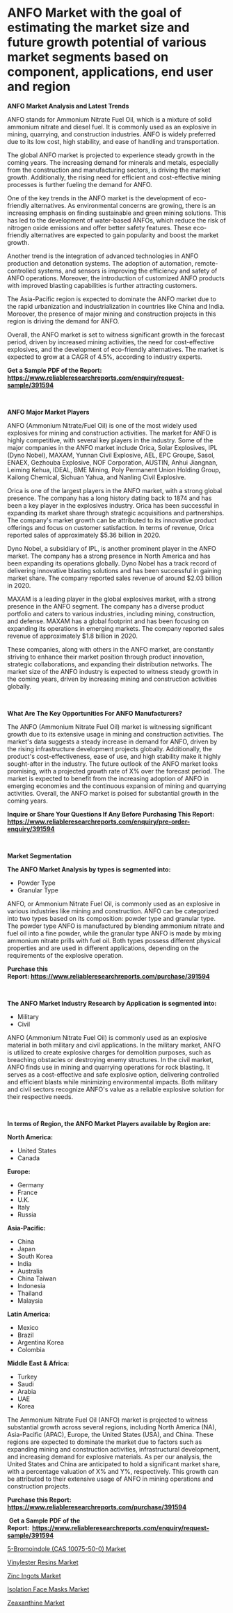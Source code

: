 <p><h1>ANFO Market with the goal of estimating the market size and future growth potential of various market segments based on component, applications, end user and region</h1></p><p><strong>ANFO Market Analysis and Latest Trends</strong></p>
<p><p>ANFO stands for Ammonium Nitrate Fuel Oil, which is a mixture of solid ammonium nitrate and diesel fuel. It is commonly used as an explosive in mining, quarrying, and construction industries. ANFO is widely preferred due to its low cost, high stability, and ease of handling and transportation.</p><p>The global ANFO market is projected to experience steady growth in the coming years. The increasing demand for minerals and metals, especially from the construction and manufacturing sectors, is driving the market growth. Additionally, the rising need for efficient and cost-effective mining processes is further fueling the demand for ANFO.</p><p>One of the key trends in the ANFO market is the development of eco-friendly alternatives. As environmental concerns are growing, there is an increasing emphasis on finding sustainable and green mining solutions. This has led to the development of water-based ANFOs, which reduce the risk of nitrogen oxide emissions and offer better safety features. These eco-friendly alternatives are expected to gain popularity and boost the market growth.</p><p>Another trend is the integration of advanced technologies in ANFO production and detonation systems. The adoption of automation, remote-controlled systems, and sensors is improving the efficiency and safety of ANFO operations. Moreover, the introduction of customized ANFO products with improved blasting capabilities is further attracting customers.</p><p>The Asia-Pacific region is expected to dominate the ANFO market due to the rapid urbanization and industrialization in countries like China and India. Moreover, the presence of major mining and construction projects in this region is driving the demand for ANFO.</p><p>Overall, the ANFO market is set to witness significant growth in the forecast period, driven by increased mining activities, the need for cost-effective explosives, and the development of eco-friendly alternatives. The market is expected to grow at a CAGR of 4.5%, according to industry experts.</p></p>
<p><strong>Get a Sample PDF of the Report:&nbsp; <a href="https://www.reliableresearchreports.com/enquiry/request-sample/391594">https://www.reliableresearchreports.com/enquiry/request-sample/391594</a></strong></p>
<p>&nbsp;</p>
<p><strong>ANFO Major Market Players</strong></p>
<p><p>ANFO (Ammonium Nitrate/Fuel Oil) is one of the most widely used explosives for mining and construction activities. The market for ANFO is highly competitive, with several key players in the industry. Some of the major companies in the ANFO market include Orica, Solar Explosives, IPL (Dyno Nobel), MAXAM, Yunnan Civil Explosive, AEL, EPC Groupe, Sasol, ENAEX, Gezhouba Explosive, NOF Corporation, AUSTIN, Anhui Jiangnan, Leiming Kehua, IDEAL, BME Mining, Poly Permanent Union Holding Group, Kailong Chemical, Sichuan Yahua, and Nanling Civil Explosive.</p><p>Orica is one of the largest players in the ANFO market, with a strong global presence. The company has a long history dating back to 1874 and has been a key player in the explosives industry. Orica has been successful in expanding its market share through strategic acquisitions and partnerships. The company's market growth can be attributed to its innovative product offerings and focus on customer satisfaction. In terms of revenue, Orica reported sales of approximately $5.36 billion in 2020.</p><p>Dyno Nobel, a subsidiary of IPL, is another prominent player in the ANFO market. The company has a strong presence in North America and has been expanding its operations globally. Dyno Nobel has a track record of delivering innovative blasting solutions and has been successful in gaining market share. The company reported sales revenue of around $2.03 billion in 2020.</p><p>MAXAM is a leading player in the global explosives market, with a strong presence in the ANFO segment. The company has a diverse product portfolio and caters to various industries, including mining, construction, and defense. MAXAM has a global footprint and has been focusing on expanding its operations in emerging markets. The company reported sales revenue of approximately $1.8 billion in 2020.</p><p>These companies, along with others in the ANFO market, are constantly striving to enhance their market position through product innovation, strategic collaborations, and expanding their distribution networks. The market size of the ANFO industry is expected to witness steady growth in the coming years, driven by increasing mining and construction activities globally.</p></p>
<p>&nbsp;</p>
<p><strong>What Are The Key Opportunities For ANFO Manufacturers?</strong></p>
<p><p>The ANFO (Ammonium Nitrate Fuel Oil) market is witnessing significant growth due to its extensive usage in mining and construction activities. The market's data suggests a steady increase in demand for ANFO, driven by the rising infrastructure development projects globally. Additionally, the product's cost-effectiveness, ease of use, and high stability make it highly sought-after in the industry. The future outlook of the ANFO market looks promising, with a projected growth rate of X% over the forecast period. The market is expected to benefit from the increasing adoption of ANFO in emerging economies and the continuous expansion of mining and quarrying activities. Overall, the ANFO market is poised for substantial growth in the coming years.</p></p>
<p><strong>Inquire or Share Your Questions If Any Before Purchasing This Report: <a href="https://www.reliableresearchreports.com/enquiry/pre-order-enquiry/391594">https://www.reliableresearchreports.com/enquiry/pre-order-enquiry/391594</a></strong></p>
<p>&nbsp;</p>
<p><strong>Market Segmentation</strong></p>
<p><strong>The ANFO Market Analysis by types is segmented into:</strong></p>
<p><ul><li>Powder Type</li><li>Granular Type</li></ul></p>
<p><p>ANFO, or Ammonium Nitrate Fuel Oil, is commonly used as an explosive in various industries like mining and construction. ANFO can be categorized into two types based on its composition: powder type and granular type. The powder type ANFO is manufactured by blending ammonium nitrate and fuel oil into a fine powder, while the granular type ANFO is made by mixing ammonium nitrate prills with fuel oil. Both types possess different physical properties and are used in different applications, depending on the requirements of the explosive operation.</p></p>
<p><strong>Purchase this Report:&nbsp;<a href="https://www.reliableresearchreports.com/purchase/391594">https://www.reliableresearchreports.com/purchase/391594</a></strong></p>
<p>&nbsp;</p>
<p><strong>The ANFO Market Industry Research by Application is segmented into:</strong></p>
<p><ul><li>Military</li><li>Civil</li></ul></p>
<p><p>ANFO (Ammonium Nitrate Fuel Oil) is commonly used as an explosive material in both military and civil applications. In the military market, ANFO is utilized to create explosive charges for demolition purposes, such as breaching obstacles or destroying enemy structures. In the civil market, ANFO finds use in mining and quarrying operations for rock blasting. It serves as a cost-effective and safe explosive option, delivering controlled and efficient blasts while minimizing environmental impacts. Both military and civil sectors recognize ANFO's value as a reliable explosive solution for their respective needs.</p></p>
<p>&nbsp;</p>
<p><strong>In terms of Region, the ANFO Market Players available by Region are:</strong></p>
<p>
    <p> <strong> North America: </strong>
        <ul>
            <li>United States</li>
            <li>Canada</li>
        </ul>
        </p> 
    <p> <strong> Europe: </strong>
        <ul>
            <li>Germany</li>
            <li>France</li>
            <li>U.K.</li>
            <li>Italy</li>
            <li>Russia</li>
        </ul>
        </p> 
    <p> <strong> Asia-Pacific: </strong>
        <ul>
            <li>China</li>
            <li>Japan</li>
            <li>South Korea</li>
            <li>India</li>
            <li>Australia</li>
            <li>China Taiwan</li>
            <li>Indonesia</li>
            <li>Thailand</li>
            <li>Malaysia</li>
        </ul>
        </p> 
    <p> <strong> Latin America: </strong>
        <ul>
            <li>Mexico</li>
            <li>Brazil</li>
            <li>Argentina Korea</li>
            <li>Colombia</li>
        </ul>
        </p> 
    <p> <strong> Middle East & Africa: </strong>
        <ul>
            <li>Turkey</li>
            <li>Saudi</li>
            <li>Arabia</li>
            <li>UAE</li>
            <li>Korea</li>
        </ul>
    </p>
    </p>
<p><p>The Ammonium Nitrate Fuel Oil (ANFO) market is projected to witness substantial growth across several regions, including North America (NA), Asia-Pacific (APAC), Europe, the United States (USA), and China. These regions are expected to dominate the market due to factors such as expanding mining and construction activities, infrastructural development, and increasing demand for explosive materials. As per our analysis, the United States and China are anticipated to hold a significant market share, with a percentage valuation of X% and Y%, respectively. This growth can be attributed to their extensive usage of ANFO in mining operations and construction projects.</p></p>
<p><strong>Purchase this Report: <a href="https://www.reliableresearchreports.com/purchase/391594">https://www.reliableresearchreports.com/purchase/391594</a></strong></p>
<p>&nbsp;<strong>Get a Sample PDF of the Report:&nbsp;&nbsp;<a href="https://www.reliableresearchreports.com/enquiry/request-sample/391594">https://www.reliableresearchreports.com/enquiry/request-sample/391594</a></strong></p>
<p><strong></strong></p>
<p><p><a href="https://github.com/provorikovar/Market-Research-Report-List-1/blob/main/5-bromoindole-cas-10075-50-0-market.md">5-Bromoindole (CAS 10075-50-0) Market</a></p><p><a href="https://medium.com/@sarahcornish2022/decoding-vinylester-resins-market-metrics-market-share-trends-and-growth-patterns-e631769110aa">Vinylester Resins Market</a></p><p><a href="https://medium.com/@donnakelly19891/zinc-ingots-market-analysis-and-sze-forecasted-for-period-from-2023-to-2030-e6ec30d34eca">Zinc Ingots Market</a></p><p><a href="https://github.com/aliciawhite5576/Market-Research-Report-List-1/blob/main/isolation-face-masks-market.md">Isolation Face Masks Market</a></p><p><a href="https://medium.com/@carolhunter1939/zeaxanthine-market-the-key-to-successful-business-strategy-forecast-till-2030-058f7ab22cc3">Zeaxanthine Market</a></p></p>